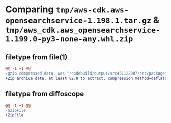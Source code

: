 # Comparing `tmp/aws-cdk.aws-opensearchservice-1.198.1.tar.gz` & `tmp/aws_cdk.aws_opensearchservice-1.199.0-py3-none-any.whl.zip`

## filetype from file(1)

```diff
@@ -1 +1 @@
-gzip compressed data, was "/codebuild/output/src451122087/src/packages/@aws-cdk/aws-opensearchservice/dist/python/aws-cdk.aws-opensearchservice-1.198.1.ta", last modified: Tue Mar 28 21:39:38 2023, max compression
+Zip archive data, at least v2.0 to extract, compression method=deflate
```

## filetype from diffoscope

```diff
@@ -1 +1 @@
-GzipFile
+ZipFile
```

